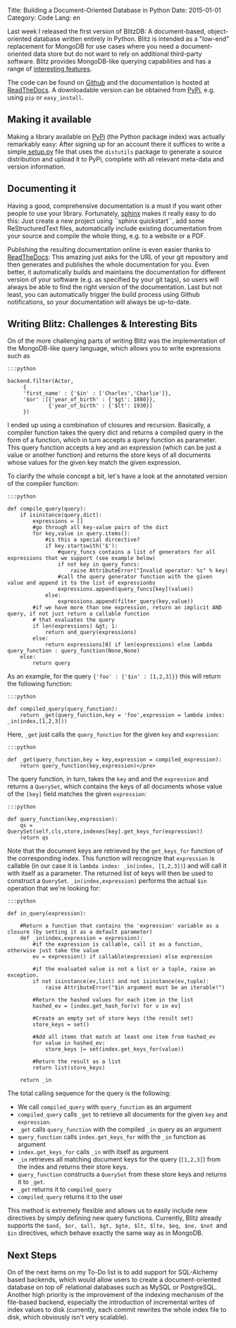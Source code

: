 Title: Building a Document-Oriented Database in Python
Date: 2015-01-01
Category: Code
Lang: en

Last week I released the first version of BlitzDB: A document-based, object-oriented database written entirely in Python. Blitz is intended as a "low-end" replacement for MongoDB for use cases where you need a document-oriented data store but do not want to rely on additional third-party software. Blitz provides MongoDB-like querying capabilities and has a range of <a href="http://blitzdb.readthedocs.org">interesting features</a>.

The code can be found on <a href="https://github.com/adewes/blitzdb">Github</a> and the documentation is hosted at <a href="http://blitz-db.readthedocs.org">ReadTheDocs</a>. A downloadable version can be obtained from <a href="https://pypi.python.org/pypi/blitzdb/0.1.2">PyPi</a>, e.g. using `pip` or `easy_install`.

<h2>Making it available</h2>

Making a library available on <a href="https://pypi.python.org/pypi/blitzdb">PyPi</a> (the Python package index) was actually remarkably easy: After signing up for an account there it suffices to write a simple<a href="https://github.com/adewes/blitzdb/blob/master/setup.py"> setup.py</a> file that uses the `distutils` package to generate a source distribution and upload it to PyPi, complete with all relevant meta-data and version information.
<h2>Documenting it</h2>
Having a good, comprehensive documentation is a must if you want other people to use your library. Fortunately, <a href="http://sphinx-doc.org/">sphinx</a> makes it really easy to do this: Just create a new project using ``sphinx quickstart``, add some ReStructuredText files, automatically include existing documentation from your source and compile the whole thing, e.g. to a website or a PDF.

Publishing the resulting documentation online is even easier thanks to <a href="http://www.readthedocs.org">ReadTheDocs</a>: This amazing just asks for the URL of your git repository and then generates and publishes the whole documentation for you. Even better, it automatically builds and maintains the documentation for different version of your software (e.g. as specified by your git tags), so users will always be able to find the right version of the documentation. Last but not least, you can automatically trigger the build process using Github notifications, so your documentation will always be up-to-date.

<h2>Writing Blitz: Challenges &amp; Interesting Bits</h2>

On of the more challenging parts of writing Blitz was the implementation of the MongoDB-like query language, which allows you to write expressions such as

    :::python

    backend.filter(Actor,
         {
         'first_name' : {'$in' : ['Charles','Charlie']},
         '$or' :[{'year_of_birth' : {'$gt': 1880}},
                 {'year_of_birth' : {'$lt': 1930}] 
         })

I ended up using a combination of closures and recursion. Basically, a compiler function takes the query dict and returns a compiled query in the form of a function, which in turn accepts a query function as parameter. This query function accepts a key and an expression (which can be just a value or another function) and returns the store keys of all documents whose values for the given key match the given expression.

To clarify the whole concept a bit, let's have a look at the annotated version of the compiler function:

    :::python

    def compile_query(query):
        if isinstance(query,dict):
            expressions = []
            #go through all key-value pairs of the dict
            for key,value in query.items():
                #is this a special dircective?
                if key.startswith('$'):
                    #query_funcs contains a list of generators for all expressions that we support (see example below)
                    if not key in query_funcs:
                        raise AttributeError("Invalid operator: %s" % key)
                    #call the query generator function with the given value and append it to the list of expressionbs
                    expressions.append(query_funcs[key](value))
                else:
                    expressions.append(filter_query(key,value))
            #if we have more than one expression, return an implicit AND query, if not just return a callable function
            # that evaluates the query
            if len(expressions) &gt; 1:
                return and_query(expressions) 
            else: 
                return expressions[0] if len(expressions) else lambda query_function : query_function(None,None)
        else:
            return query

As an example, for the query `{'foo' : {'$in' : [1,2,3]}}` this will return the following function:

    :::python

    def compiled_query(query_function):
        return _get(query_function,key = 'foo',expression = lambda index: _in(index,[1,2,3]))

Here, `_get` just calls the `query_function` for the given `key` and `expression`:

    :::python

    def _get(query_function,key = key,expression = compiled_expression):
        return query_function(key,expression)</pre>

The query function, in turn, takes the `key` and and the `expression` and returns a `QuerySet`, which contains the keys of all documents whose value of the `[key]` field matches the given `expression`:

    :::python

    def query_function(key,expression):
        qs =  QuerySet(self,cls,store,indexes[key].get_keys_for(expression))
        return qs

Note that the document keys are retrieved by the `get_keys_for` function of the corresponding index. This function will recognize that `expression` is callable (in our case it is `lambda index: _in(index, [1,2,3])`) and will call it with itself as a parameter. The returned list of keys will then be used to construct a `QuerySet`. `_in(index,expression)` performs the actual `$in` operation that we're looking for:

    :::python

    def in_query(expression):

        #Return a function that contains the 'expression' variable as a closure (by setting it as a default parameter)
        def _in(index,expression = expression):
            #if the expression is callable, call it as a function, otherwise just take the value
            ev = expression() if callable(expression) else expression

            #if the evaluated value is not a list or a tuple, raise an exception.
            if not isinstance(ev,list) and not isinstance(ev,tuple):
                raise AttributeError("$in argument must be an iterable!")

            #Return the hashed values for each item in the list
            hashed_ev = [index.get_hash_for(v) for v in ev]

            #Create an empty set of store keys (the result set)
            store_keys = set()

            #Add all items that match at least one item from hashed_ev
            for value in hashed_ev:
                store_keys |= set(index.get_keys_for(value))

            #Return the result as a list
            return list(store_keys)

        return _in

The total calling sequence for the query is the following:

* We call `compiled_query` with `query_function` as an argument
* `compiled_query` calls `_get` to retrieve all documents for the given `key` and `expression`.
* `_get` calls `query_function` with the compiled `_in` query as an argument
* `query_function` calls `index.get_keys_for` with the `_in` function as argument
* `index.get_keys_for` calls `_in` with itself as argument
* `_in` retrieves all matching document keys for the query (`[1,2,3]`) from the index and returns their store keys.
* `query_function` constructs a `QuerySet` from these store keys and returns it to `_get`.
* `_get` returns it to `compiled_query`
* `compiled_query` returns it to the user

This method is extremely flexible and allows us to easily include new directives by simply defining new query functions. Currently, Blitz already supports the `$and, $or, $all, $gt, $gte, $lt, $lte, $eq, $ne, $not `and` $in` directives, which behave exactly the same way as in MongoDB.

<h2>Next Steps</h2>

On of the next items on my To-Do list is to add support for SQL-Alchemy based backends, which would allow users to create a document-oriented database on top oF relational databases such as MySQL or PostgreSQL. Another high priority is the improvement of the indexing mechanism of the file-based backend, especially the introduction of incremental writes of index values to disk (currently, each commit rewrites the whole index file to disk, which obviously isn't very scalable).